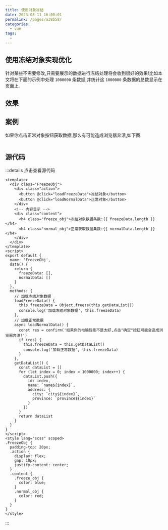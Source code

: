 ```yaml
---
title: 使用对象冻结
date: 2023-08-11 16:00:01
permalink: /pages/a38b58/
categories:
  - vue
tags:
  -
---
```


## 使用冻结对象实现优化

针对某些不需要修改,只需要展示的数据进行冻结处理将会收到很好的效果!比如本文将在下面的示例中处理 `1000000` 条数据,并统计这 `1000000` 条数据的总数显示在页面上.

## 效果

<Vue-FreezeObj></Vue-FreezeObj>

## 案例

如果你点击正常对象按钮获取数据,那么有可能造成浏览器奔溃,如下图:

<img style="display:block;margin:auto;" v-lazy="'https://dyzhwork.github.io/images/Optimize/optimize001.png'" />

## 源代码

:::details 点击查看源代码

```vue
<template>
  <div class="FreezeObj">
    <div class="action">
      <button @click="loadFreezeData">冻结对象</button>
      <button @click="loadNormalData">正常对象</button>
    </div>
    <!-- 内容显示 -->
    <div class="content">
      <h4 class="freeze_obj">冻结对象数据条数:{{ freezeData.length }}</h4>
      <h4 class="normal_obj">正常获取数据条数:{{ normalData.length }}</h4>
    </div>
  </div>
</template>
<script>
export default {
  name: 'FreezeObj',
  data() {
    return {
      freezeData: [],
      normalData: []
    }
  },
  methods: {
    // 加载冻结对象数据
    loadFreezeData() {
      this.freezeData = Object.freeze(this.getDataList())
      console.log('加载冻结对象数据', this.freezeData)
    },
    // 加载正常数据
    async loadNormalData() {
      const res = confirm('如果你的电脑性能不是太好,点击"确定"按钮可能会造成浏览器奔溃!')
      if (res) {
        this.freezeData = this.getDataList()
        console.log('加载正常数据', this.freezeData)
      }
    },
    getDataList() {
      const dataList = []
      for (let index = 0; index < 1000000; index++) {
        dataList.push({
          id: index,
          name: `name${index}`,
          address: {
            city: `city${index}`,
            province: `province${index}`
          }
        })
      }
      return dataList
    }
  }
}
</script>
<style lang="scss" scoped>
.FreezeObj {
  padding-top: 20px;
  .action {
    display: flex;
    gap: 10px;
    justify-content: center;
  }
  .content {
    .freeze_obj {
      color: blue;
    }
    .normal_obj {
      color: red;
    }
  }
}
</style>
```

:::
